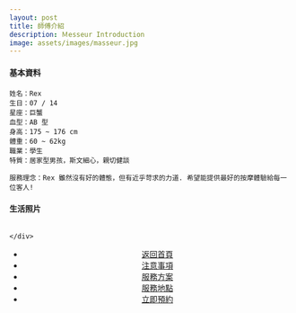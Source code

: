 ```yaml
---
layout: post
title: 師傅介紹
description: Ｍesseur Introduction
image: assets/images/masseur.jpg
---
```


<h4>基本資料</h4>

    姓名：Rex
    生日：07 / 14 
    星座：巨蟹
    血型：AB 型
    身高：175 ~ 176 cm
    體重：60 ~ 62kg
    職業：學生
    特質：居家型男孩，斯文細心，親切健談

    服務理念：Rex 雖然沒有好的體態，但有近乎苛求的力道. 希望能提供最好的按摩體驗給每一位客人!


<h4>生活照片</h4>

<div class="box alt">
	<div class="row 50% uniform">
		<div class="4u"><span class="image fit"><img src="{{site.basurl}}/assets/images/pic01.jpg" alt=""/></span></div>
		<div class="4u"><span class="image fit"><img src="{{site.basurl}}/assets/images/pic02.jpg" alt=""/></span></div>
		<div class="4u$"><span class="image fit"><img src="{{site.basurl}}/assets/images/pic03.jpg" alt=""/></span></div>
		<!-- Break -->
		<div class="4u"><span class="image fit"><img src="{{site.basurl}}/assets/images/pic04.jpg" alt=""/></span></div>
		<div class="4u"><span class="image fit"><img src="{{site.basurl}}/assets/images/pic05.jpg" alt=""/></span></div>
		<div class="4u$"><span class="image fit"><img src="{{site.basurl}}/assets/images/pic06.jpg" alt=""/></span></div>

	</div>
</div>
<!-- Main -->
<div class="content">
    <p style="text-transform: uppercase;"></p>
         <ul class="actions">
            <center>
                <li ><a href="{{site.basurl}}/" class="button">返回首頁</a></li>
                <li ><a href="{{site.basurl}}/2018/01/08/precautions" class="button">注意事項</a></li> 
                <li ><a href="{{site.basurl}}/2018/01/09/service" class="button">服務方案</a></li> 
                <li ><a href="{{site.basurl}}/2018/01/02/location" class="button">服務地點</a></li> 
                <li ><a href="{{site.basurl}}/2018/01/03/contact" class="button">立即預約</a></li> 
             </center>
        </ul>
</div>


